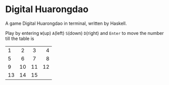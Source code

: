 # Digital Huarongdao

A game Digital Huarongdao in terminal, written by Haskell.  

Play by entering `W`(up) `A`(left) `S`(down) `D`(right) and `Enter` to move the number till the table is  

|       |       |       |       |  
| :---  |:----: |:----: |  ---: |
|   1   |   2   |   3   |   4   |  
|   5   |   6   |   7   |   8   |  
|   9   |   10  |   11  |   12  |  
|   13  |   14  |   15  |       |
